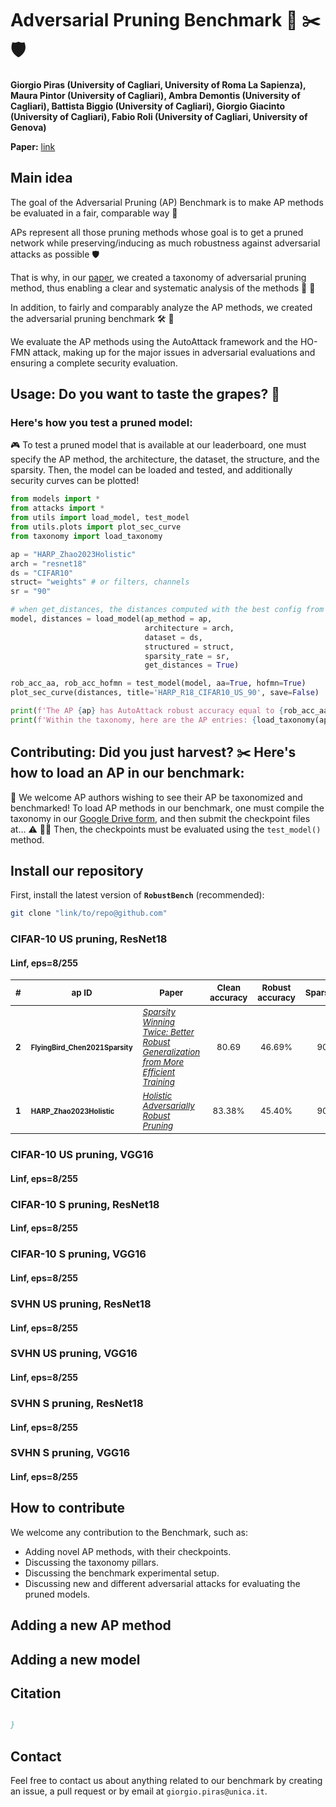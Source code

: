 # Adversarial Pruning Benchmark :grapes: :scissors: :shield:

**Giorgio Piras (University of Cagliari, University of Roma La Sapienza), Maura Pintor (University of Cagliari), Ambra Demontis (University of Cagliari), Battista Biggio (University of Cagliari), Giorgio Giacinto (University of Cagliari), Fabio Roli (University of Cagliari, University of Genova)**

**Paper:** [link](link)

## Main idea 
The goal of the Adversarial Pruning (AP) Benchmark is to make AP methods be evaluated in a fair, comparable way :monocle_face: 

APs represent all those pruning methods whose goal is to get a pruned network while preserving/inducing as much robustness against adversarial attacks as possible :shield:

That is why, in our [paper](paper), we created a taxonomy of adversarial pruning method, thus enabling a clear and systematic analysis of the methods :star_struck: :bookmark_tabs:

In addition, to fairly and comparably analyze the AP methods, we created the adversarial pruning benchmark :hammer_and_wrench: :grapes:

We evaluate the AP methods using the AutoAttack framework and the HO-FMN attack, making up for the major issues in adversarial evaluations and ensuring a complete security evaluation.

## Usage: Do you want to taste the grapes? :grapes: 
### Here's how you test a pruned model:
:video_game: To test a pruned model that is available at our leaderboard, one must specify the AP method, the architecture, the dataset, the structure, and the sparsity.
Then, the model can be loaded and tested, and additionally security curves can be plotted! 

```python
from models import *
from attacks import * 
from utils import load_model, test_model
from utils.plots import plot_sec_curve
from taxonomy import load_taxonomy

ap = "HARP_Zhao2023Holistic"
arch = "resnet18" 
ds = "CIFAR10" 
struct= "weights" # or filters, channels
sr = "90"

# when get_distances, the distances computed with the best config from HO-FMN is returned in addition to the model
model, distances = load_model(ap_method = ap, 
                              architecture = arch, 
                              dataset = ds, 
                              structured = struct, 
                              sparsity_rate = sr, 
                              get_distances = True) 

rob_acc_aa, rob_acc_hofmn = test_model(model, aa=True, hofmn=True) 
plot_sec_curve(distances, title='HARP_R18_CIFAR10_US_90', save=False)

print(f'The AP {ap} has AutoAttack robust accuracy equal to {rob_acc_aa}') 
print(f'Within the taxonomy, here are the AP entries: {load_taxonomy(ap)}') 

```

## Contributing: Did you just harvest? :scissors: Here's how to load an AP in our benchmark:
:hugs: We welcome AP authors wishing to see their AP be taxonomized and benchmarked! 
To load AP methods in our benchmark, one must compile the taxonomy in our [Google Drive form](), and then submit the checkpoint files at... :warning: :construction_worker_man:
Then, the checkpoints must be evaluated using the `test_model()` method. 


## Install our repository

First, install the latest version of **`RobustBench`** (recommended):

```bash
git clone "link/to/repo@github.com"
```


### CIFAR-10 US pruning, ResNet18

#### Linf, eps=8/255
| <sub>#</sub> | <sub>ap ID</sub>                                      | <sub>Paper</sub>                                                                                              | <sub>Clean accuracy</sub> | <sub>Robust accuracy</sub> | <sub>Sparsity</sub> |   <sub>Venue</sub>   |
|:---:|-------------------------------------------------------|---------------------------------------------------------------------------------------------------------------|:-------------------------:|:--------------------------:|:-------------------:|:--------------------:|
| <sub>**2**</sub> | <sub><sup>**FlyingBird_Chen2021Sparsity**</sup></sub> | <sub>*[Sparsity Winning Twice: Better Robust Generalization from More Efficient Training](https://openreview.net/pdf?id=SYuJXrXq8tw)*</sub> |     <sub>80.69</sub>      |     <sub>46.69%</sub>      |    <sub>90</sub>    | <sub>ICLR 2022</sub> |
| <sub>**1**</sub> | <sub><sup>**HARP_Zhao2023Holistic**</sup></sub>       | <sub>*[Holistic Adversarially Robust Pruning](https://intellisec.de/pubs/2023-iclr.pdf)*</sub>                        |     <sub>83.38%</sub>     |     <sub>45.40%</sub>      |    <sub>90</sub>    | <sub>ICLR 2023</sub> |

### CIFAR-10 US pruning, VGG16
#### Linf, eps=8/255

### CIFAR-10 S pruning, ResNet18
#### Linf, eps=8/255

### CIFAR-10 S pruning, VGG16
#### Linf, eps=8/255

### SVHN US pruning, ResNet18
#### Linf, eps=8/255

### SVHN US pruning, VGG16
#### Linf, eps=8/255

### SVHN S pruning, ResNet18
#### Linf, eps=8/255

### SVHN S pruning, VGG16
#### Linf, eps=8/255

## How to contribute
We welcome any contribution to the Benchmark, such as:

- Adding novel AP methods, with their checkpoints.
- Discussing the taxonomy pillars. 
- Discussing the benchmark experimental setup. 
- Discussing new and different adversarial attacks for evaluating the pruned models.


## Adding a new AP method

## Adding a new model

## Citation


```bibtex

}
```

## Contact
Feel free to contact us about anything related to our benchmark by creating an issue, a pull request or
by email at `giorgio.piras@unica.it`.
